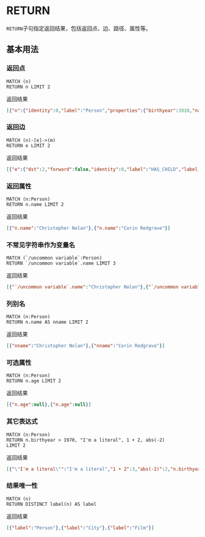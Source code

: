 # RETURN

`RETURN`子句指定返回结果，包括返回点、边、路径、属性等。

## 基本用法

### 返回点

```
MATCH (n)
RETURN n LIMIT 2
```

返回结果
```JSON
[{"n":{"identity":0,"label":"Person","properties":{"birthyear":1910,"name":"Rachel Kempson"}}},{"n":{"identity":1,"label":"Person","properties":{"birthyear":1908,"name":"Michael Redgrave"}}}]
```

### 返回边

```
MATCH (n)-[e]->(m)
RETURN e LIMIT 2
```

返回结果

```JSON
[{"e":{"dst":2,"forward":false,"identity":0,"label":"HAS_CHILD","label_id":0,"src":0,"temporal_id":0}},{"e":{"dst":3,"forward":false,"identity":0,"label":"HAS_CHILD","label_id":0,"src":0,"temporal_id":0}}]
```

### 返回属性

```
MATCH (n:Person)
RETURN n.name LIMIT 2
```

返回结果

```JSON
[{"n.name":"Christopher Nolan"},{"n.name":"Corin Redgrave"}]
```

### 不常见字符串作为变量名

```
MATCH (`/uncommon variable`:Person)
RETURN `/uncommon variable`.name LIMIT 3
```

返回结果

```JSON
[{"`/uncommon variable`.name":"Christopher Nolan"},{"`/uncommon variable`.name":"Corin Redgrave"},{"`/uncommon variable`.name":"Dennis Quaid"}]
```

### 列别名

```
MATCH (n:Person)
RETURN n.name AS nname LIMIT 2
```

返回结果

```JSON
[{"nname":"Christopher Nolan"},{"nname":"Corin Redgrave"}]
```

### 可选属性

```
MATCH (n:Person)
RETURN n.age LIMIT 2
```

返回结果

```JSON
[{"n.age":null},{"n.age":null}]
```

### 其它表达式

```
MATCH (n:Person)
RETURN n.birthyear > 1970, "I'm a literal", 1 + 2, abs(-2)
LIMIT 2
```

返回结果

```JSON
[{"\"I'm a literal\"":"I'm a literal","1 + 2":3,"abs(-2)":2,"n.birthyear > 1970":false},{"\"I'm a literal\"":"I'm a literal","1 + 2":3,"abs(-2)":2,"n.birthyear > 1970":false}]
```

### 结果唯一性


```
MATCH (n)
RETURN DISTINCT label(n) AS label
```

返回结果

```JSON
[{"label":"Person"},{"label":"City"},{"label":"Film"}]
```

